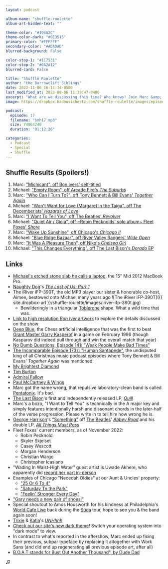 ```yaml
---
layout: podcast

album-name: "shuffle-roulette"
album-art-hidden-text: ""

theme-color: "#196A2C"
theme-color-dark: "#0E3515"
primary-color: "#FFFFFF"
secondary-color: "#ADADAD"
blurred-background: False

color-stop-1: "#1C7531"
color-stop-2: "#0A2A12"
blurred-card: False

title: "Shuffle Roulette"
author: "the Barrowclift Siblings"
date: 2022-11-06 16:14:14-0500
last_modified_at: 2023-08-06 11:39:47-0400
excerpt: "What are we discussing this time? Who knows! Join Marc &amp; Michael as they click the “Shuffle” button and let fate decide."
image: https://dropbox.badmusichertz.com/shuffle-roulette/images/episode-art.jpg

podcast:
  episode: 17
  filename: "bmh17.mp3"
  size: 74064240
  duration: "01:12:26"

categories:
  - Podcast
  - Special
  - Shuffle
---
```


## Shuffle Results (Spoilers!)

1. Marc: ["Michicant", off Bon Ivers' self-titled](https://music.apple.com/us/album/michicant/438685974?i=438685993)
2. Michael: ["Empty Room", off Arcade Fire's *The Suburbs*](https://music.apple.com/us/album/empty-room/1252757950?i=1252758315)
3. Marc: ["Who Can I Turn To?", off Tony Bennett & Bill Evans' *Together Again*](https://music.apple.com/us/album/who-can-i-turn-to/1440772109?i=1440772325)
4. Michael: ["Won't Want for Love (Margaret In the Taiga", off The Decemberists' *Hazards of Love*](https://music.apple.com/us/album/wont-want-for-love-margaret-in-the-taiga/716161854?i=716162445)
5. Marc: ["I Want To Tell You", off The Beatles' *Revolver*](https://music.apple.com/us/album/i-want-to-tell-you-2022-mix/1642995371?i=1642995794)
6. Michael: ["Quiet Air / Gioia", off ~Robin Pecknolds' solo album~ Fleet Foxes' *Shore*](https://music.apple.com/us/album/quiet-air-gioia/1531283696?i=1531283947)
7. Marc: ["Wake Up Sunshine", off Chicago's *Chicago II*](https://music.apple.com/us/album/wake-up-sunshine-steven-wilson-remix/1195661599?i=1195661654)
8. Michael: ["Blue Ridge Bazaar", off River Valley Rangers' *Wide Open*](https://music.apple.com/us/album/blue-ridge-bazaar/1482955357?i=1482955365)
9. Marc: ["It Was A Pleasure Then", off Niko's *Chelsea Girl*](https://music.apple.com/us/album/it-was-a-pleasure-then/1469551646?i=1469551655)
10. Michael: ["This Changes Everything", off The Last Bison's *Dorado* EP](https://music.apple.com/us/album/this-changes-everything/966309509?i=966310090)

## Links

* [Michael's etched stone slab he calls a laptop](https://apple-history.com/mbp_retina), the 15" Mid 2012 MacBook Pro.
* [Naughty Dog](https://www.naughtydog.com)'s [*The Last of Us: Part 1*](https://en.wikipedia.org/wiki/The_Last_of_Us_Part_I)
* The iRiver iFP-390T, the old MP3 player our sister & honorable co-host, Aimee, bestowed onto Michael many years ago ![The iRiver iFP-390T]({{ site.dropbox-url }}/shuffle-roulette/images/iriver-ifp-390t.jpg)
  * Bewilderingly in a triangular [Toblerone](https://en.wikipedia.org/wiki/Toblerone) shape. What a wild time that was.
* [Link to high resolution *Bon Iver* artwork](https://dropbox.badmusichertz.com/shuffle-roulette/images/bon-iver.jpg) to explore the details discussed on the show
* [Deep Blue](https://en.wikipedia.org/wiki/Deep_Blue_(chess_computer)), the Chess artificial intelligence that was the first to beat [Grant Master Garry Kasperof](https://en.wikipedia.org/wiki/Garry_Kasparov) in a game on February 1996 (though Kasparov did indeed pull through and win the overall match that year)
* [No Dumb Questions, Episode 141: "Weak People Make Bad Times"](https://www.nodumbquestions.fm/listen/2022/9/15/141-weak-people-make-bad-times)
* [The Incomparable Episode 173z: "Human Santapede"](https://www.theincomparable.com/theincomparable/173z/), the undisputed king of all Christmas music podcast episodes where Tony Bennett & Bill Evans' *Together Again* was mentioned.
* [My Brightest Diamond](https://music.apple.com/us/artist/my-brightest-diamond/174818899)
* [Tim Burton](https://en.wikipedia.org/wiki/Tim_Burton)
* [Admiral Fallow](https://music.apple.com/us/artist/admiral-fallow/367498484)
* [Paul McCartney & Wings](https://music.apple.com/us/artist/paul-mccartney-wings/254653827)
* Marc got the name wrong, that repulsive laboratory-clean band is called [Pentatonix](https://music.apple.com/us/artist/pentatonix/466047278). It's bad.
* [The Last Bison](https://music.apple.com/us/artist/the-last-bison/570615842)'s first and independently released LP, [*Quill*](https://thelastbison.bandcamp.com/album/quill)
* Marc's a bozo, "I Want to Tell You" is technically in the A major key and simply features intentionally harsh and dissonant chords in the later-half of the verse progression. Please write in to tell him how wrong he is.
* [George Harrison](https://music.apple.com/us/artist/george-harrison/255233)'s ["Something"](https://music.apple.com/us/album/something-2019-mix/1474815798?i=1474815801) off [The Beatles](https://music.apple.com/us/artist/the-beatles/136975)' [*Abbey Road*](https://music.apple.com/us/album/abbey-road-2019-mix/1474815798) and his double LP, [*All Things Must Pass*](https://music.apple.com/us/album/all-things-must-pass-50th-anniversary/1570746863)
* Fleet Foxes' current members, as of November 2022:
  * Robin Pecknold
  * Skyler Skjelset
  * Casey Wescott
  * Morgan Henderson
  * Christian Wargo
  * Christopher Icasiano
* "Wading In Waist-High Water" guest artist is Uwade Akhere, who apparently did [record her part in-person](https://www.scribd.com/document/477015939/Fleet-Foxes-Artist-Statement)
* Examples of Chicago "Necedah Oldies" at our Aunt & Uncles' property:
  - ["25 Or 6 To 4"](https://music.apple.com/us/album/25-or-6-to-4-remastered/1109524974?i=1109525790)
  - ["Saturday Tn the Park"](https://music.apple.com/us/album/saturday-in-the-park-remastered/1109527656?i=1109528209)
  - ["Feelin' Stronger Every Day"](https://music.apple.com/us/album/feelin-stronger-every-day/28055301?i=28055330)
* ["Gary needs a new pair of shoes!"](https://www.youtube.com/watch?v=L7S9inImS2k)
* Special shoutout to Amos Housworth for his kindness at Philadelphia's [World Cafe Live](https://worldcafelive.com/) back during the [Süda](https://music.apple.com/us/album/s%C3%BCda/1434243723) tour, hope to see you & the band again soon!
* [Trixie](https://trixiemattel.com) & [Katia](https://welovekatya.com)'s [*UNHhhh*](https://www.youtube.com/watch?v=3NnBs6N__u4&list=PLhgFEi9aNUb2BNrIEecCGXApgeX7Yjwz8)
* [Check out our site's new dark theme](https://badmusichertz.com)! Switch your operating system into "dark mode" to view.
* In contrast to what's reported in the aftershow, Marc ended up fixing their previous, subpar typeface by replacing it altogether with Work Sans (and did end up regenerating all previous episode art, after all)
* [B.O.A.T stands for Bust Out Another Thousand", by Dude Dad](https://www.youtube.com/shorts/jK2cGe2QO50)

♫︎